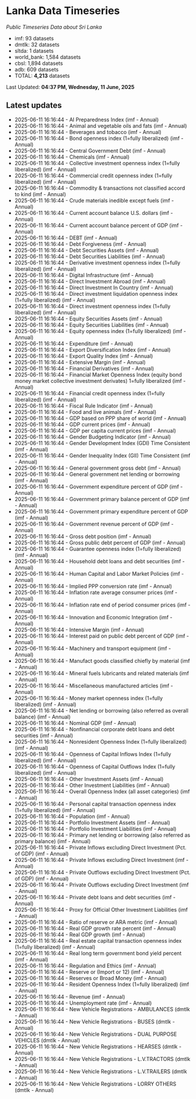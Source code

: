 # Lanka Data Timeseries
*Public Timeseries Data about Sri Lanka*

* imf: 93 datasets
* dmtlk: 32 datasets
* sltda: 1 datasets
* world_bank: 1,584 datasets
* cbsl: 1,894 datasets
* adb: 609 datasets
* TOTAL: **4,213** datasets

Last Updated: **04:37 PM, Wednesday, 11 June, 2025**

## Latest updates

* 2025-06-11 16:16:44 - AI Preparedness Index (imf - Annual)
* 2025-06-11 16:16:44 - Animal and vegetable oils and fats (imf - Annual)
* 2025-06-11 16:16:44 - Beverages and tobacco (imf - Annual)
* 2025-06-11 16:16:44 - Bond openness index (1=fully liberalized) (imf - Annual)
* 2025-06-11 16:16:44 - Central Government Debt (imf - Annual)
* 2025-06-11 16:16:44 - Chemicals (imf - Annual)
* 2025-06-11 16:16:44 - Collective investment openness index (1=fully liberalized) (imf - Annual)
* 2025-06-11 16:16:44 - Commercial credit openness index (1=fully liberalized) (imf - Annual)
* 2025-06-11 16:16:44 - Commodity & transactions not classified accord to kind (imf - Annual)
* 2025-06-11 16:16:44 - Crude materials inedible except fuels (imf - Annual)
* 2025-06-11 16:16:44 - Current account balance U.S. dollars (imf - Annual)
* 2025-06-11 16:16:44 - Current account balance percent of GDP (imf - Annual)
* 2025-06-11 16:16:44 - DEBT (imf - Annual)
* 2025-06-11 16:16:44 - Debt Forgiveness (imf - Annual)
* 2025-06-11 16:16:44 - Debt Securities Assets (imf - Annual)
* 2025-06-11 16:16:44 - Debt Securities Liabilities (imf - Annual)
* 2025-06-11 16:16:44 - Derivative investment openness index (1=fully liberalized) (imf - Annual)
* 2025-06-11 16:16:44 - Digital Infrastructure (imf - Annual)
* 2025-06-11 16:16:44 - Direct Investment Abroad (imf - Annual)
* 2025-06-11 16:16:44 - Direct Investment In Country (imf - Annual)
* 2025-06-11 16:16:44 - Direct investment liquidation openness index (1=fully liberalized) (imf - Annual)
* 2025-06-11 16:16:44 - Direct investment openness index (1=fully liberalized) (imf - Annual)
* 2025-06-11 16:16:44 - Equity Securities Assets (imf - Annual)
* 2025-06-11 16:16:44 - Equity Securities Liabilities (imf - Annual)
* 2025-06-11 16:16:44 - Equity openness index (1=fully liberalized) (imf - Annual)
* 2025-06-11 16:16:44 - Expenditure (imf - Annual)
* 2025-06-11 16:16:44 - Export Diversification Index (imf - Annual)
* 2025-06-11 16:16:44 - Export Quality Index (imf - Annual)
* 2025-06-11 16:16:44 - Extensive Margin (imf - Annual)
* 2025-06-11 16:16:44 - Financial Derivatives (imf - Annual)
* 2025-06-11 16:16:44 - Financial Market Openness Index (equity bond money market collective investment derivates) 1=fully liberalized (imf - Annual)
* 2025-06-11 16:16:44 - Financial credit openness index (1=fully liberalized) (imf - Annual)
* 2025-06-11 16:16:44 - Fiscal Rule Indicator (imf - Annual)
* 2025-06-11 16:16:44 - Food and live animals (imf - Annual)
* 2025-06-11 16:16:44 - GDP based on PPP share of world (imf - Annual)
* 2025-06-11 16:16:44 - GDP current prices (imf - Annual)
* 2025-06-11 16:16:44 - GDP per capita current prices (imf - Annual)
* 2025-06-11 16:16:44 - Gender Budgeting Indicator (imf - Annual)
* 2025-06-11 16:16:44 - Gender Development Index (GDI) Time Consistent (imf - Annual)
* 2025-06-11 16:16:44 - Gender Inequality Index (GII) Time Consistent (imf - Annual)
* 2025-06-11 16:16:44 - General government gross debt (imf - Annual)
* 2025-06-11 16:16:44 - General government net lending or borrowing (imf - Annual)
* 2025-06-11 16:16:44 - Government expenditure percent of GDP (imf - Annual)
* 2025-06-11 16:16:44 - Government primary balance percent of GDP (imf - Annual)
* 2025-06-11 16:16:44 - Government primary expenditure percent of GDP (imf - Annual)
* 2025-06-11 16:16:44 - Government revenue percent of GDP (imf - Annual)
* 2025-06-11 16:16:44 - Gross debt position (imf - Annual)
* 2025-06-11 16:16:44 - Gross public debt percent of GDP (imf - Annual)
* 2025-06-11 16:16:44 - Guarantee openness index (1=fully liberalized) (imf - Annual)
* 2025-06-11 16:16:44 - Household debt loans and debt securities (imf - Annual)
* 2025-06-11 16:16:44 - Human Capital and Labor Market Policies (imf - Annual)
* 2025-06-11 16:16:44 - Implied PPP conversion rate (imf - Annual)
* 2025-06-11 16:16:44 - Inflation rate average consumer prices (imf - Annual)
* 2025-06-11 16:16:44 - Inflation rate end of period consumer prices (imf - Annual)
* 2025-06-11 16:16:44 - Innovation and Economic Integration (imf - Annual)
* 2025-06-11 16:16:44 - Intensive Margin (imf - Annual)
* 2025-06-11 16:16:44 - Interest paid on public debt percent of GDP (imf - Annual)
* 2025-06-11 16:16:44 - Machinery and transport equipment (imf - Annual)
* 2025-06-11 16:16:44 - Manufact goods classified chiefly by material (imf - Annual)
* 2025-06-11 16:16:44 - Mineral fuels lubricants and related materials (imf - Annual)
* 2025-06-11 16:16:44 - Miscellaneous manufactured articles (imf - Annual)
* 2025-06-11 16:16:44 - Money market openness index (1=fully liberalized) (imf - Annual)
* 2025-06-11 16:16:44 - Net lending or borrowing (also referred as overall balance) (imf - Annual)
* 2025-06-11 16:16:44 - Nominal GDP (imf - Annual)
* 2025-06-11 16:16:44 - Nonfinancial corporate debt loans and debt securities (imf - Annual)
* 2025-06-11 16:16:44 - Nonresident Openness Index (1=fully liberalized) (imf - Annual)
* 2025-06-11 16:16:44 - Openness of Capital Inflows Index (1=fully liberalized) (imf - Annual)
* 2025-06-11 16:16:44 - Openness of Capital Outflows Index (1=fully liberalized) (imf - Annual)
* 2025-06-11 16:16:44 - Other Investment Assets (imf - Annual)
* 2025-06-11 16:16:44 - Other Investment Liabilities (imf - Annual)
* 2025-06-11 16:16:44 - Overall Openness Index (all asset categories) (imf - Annual)
* 2025-06-11 16:16:44 - Personal capital transaction openness index (1=fully liberalized) (imf - Annual)
* 2025-06-11 16:16:44 - Population (imf - Annual)
* 2025-06-11 16:16:44 - Portfolio Investment Assets (imf - Annual)
* 2025-06-11 16:16:44 - Portfolio Investment Liabilities (imf - Annual)
* 2025-06-11 16:16:44 - Primary net lending or borrowing (also referred as primary balance) (imf - Annual)
* 2025-06-11 16:16:44 - Private Inflows excluding Direct Investment (Pct. of GDP) (imf - Annual)
* 2025-06-11 16:16:44 - Private Inflows excluding Direct Investment (imf - Annual)
* 2025-06-11 16:16:44 - Private Outflows excluding Direct Investment (Pct. of GDP) (imf - Annual)
* 2025-06-11 16:16:44 - Private Outflows excluding Direct Investment (imf - Annual)
* 2025-06-11 16:16:44 - Private debt loans and debt securities (imf - Annual)
* 2025-06-11 16:16:44 - Proxy for Official Other Investment Liabilities (imf - Annual)
* 2025-06-11 16:16:44 - Ratio of reserve or ARA metric (imf - Annual)
* 2025-06-11 16:16:44 - Real GDP growth rate percent (imf - Annual)
* 2025-06-11 16:16:44 - Real GDP growth (imf - Annual)
* 2025-06-11 16:16:44 - Real estate capital transaction openness index (1=fully liberalized) (imf - Annual)
* 2025-06-11 16:16:44 - Real long term government bond yield percent (imf - Annual)
* 2025-06-11 16:16:44 - Regulation and Ethics (imf - Annual)
* 2025-06-11 16:16:44 - Reserve or (Import or 12) (imf - Annual)
* 2025-06-11 16:16:44 - Reserves or Broad Money (imf - Annual)
* 2025-06-11 16:16:44 - Resident Openness Index (1=fully liberalized) (imf - Annual)
* 2025-06-11 16:16:44 - Revenue (imf - Annual)
* 2025-06-11 16:16:44 - Unemployment rate (imf - Annual)
* 2025-06-11 16:16:44 - New Vehicle Registrations - AMBULANCES (dmtlk - Annual)
* 2025-06-11 16:16:44 - New Vehicle Registrations - BUSES (dmtlk - Annual)
* 2025-06-11 16:16:44 - New Vehicle Registrations - DUAL PURPOSE VEHICLES (dmtlk - Annual)
* 2025-06-11 16:16:44 - New Vehicle Registrations - HEARSES (dmtlk - Annual)
* 2025-06-11 16:16:44 - New Vehicle Registrations - L.V.TRACTORS (dmtlk - Annual)
* 2025-06-11 16:16:44 - New Vehicle Registrations - L.V.TRAILERS (dmtlk - Annual)
* 2025-06-11 16:16:44 - New Vehicle Registrations - LORRY OTHERS (dmtlk - Annual)